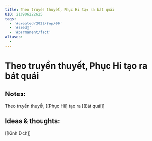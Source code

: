 ```yaml
---
title: Theo truyền thuyết, Phục Hi tạo ra bát quái
UID: 210906222625
tags:
  - '#created/2021/Sep/06'
  - '#seed🥜'
  - '#permanent/fact'
aliases:
  - 
---
```

# Theo truyền thuyết, Phục Hi tạo ra bát quái

## Notes:
Theo truyền thuyết, [[Phục Hi]] tạo ra [[Bát quái]] 

## Ideas & thoughts:
[[Kinh Dịch]]
